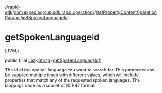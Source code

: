 //[rapid-sdk](../../../index.md)/[com.expediagroup.sdk.rapid.operations](../index.md)/[GetPropertyContentOperationParams](index.md)/[getSpokenLanguageId](get-spoken-language-id.md)

# getSpokenLanguageId

[JVM]\

public final [List](https://docs.oracle.com/javase/8/docs/api/java/util/List.html)&lt;[String](https://docs.oracle.com/javase/8/docs/api/java/lang/String.html)&gt;[getSpokenLanguageId](get-spoken-language-id.md)()

The id of the spoken language you want to search for. This parameter can be supplied multiple times with different values, which will include properties that match any of the requested spoken languages. The language code as a subset of BCP47 format.
